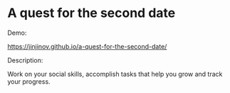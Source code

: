 # A quest for the second date

Demo:

https://jinjinov.github.io/a-quest-for-the-second-date/

Description:

Work on your social skills, accomplish tasks that help you grow and track your progress.

